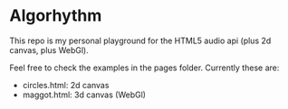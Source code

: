 Algorhythm
========

This repo is my personal playground for the HTML5 audio api (plus 2d canvas, plus WebGl).

Feel free to check the examples in the pages folder. Currently these are:

* circles.html: 2d canvas
* maggot.html: 3d canvas (WebGl)
